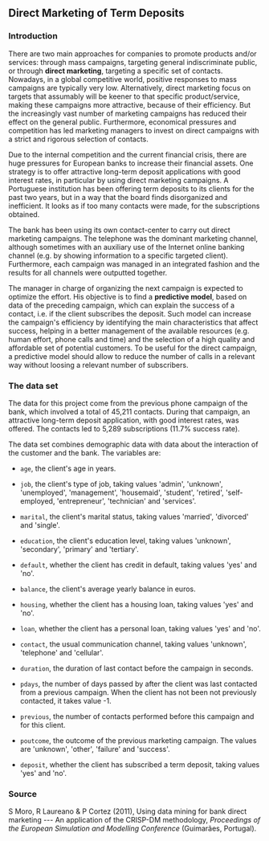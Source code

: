 ## Direct Marketing of Term Deposits

### Introduction

There are two main approaches for companies to promote products and/or services: through mass campaigns, targeting general indiscriminate public, or through **direct marketing**, targeting a specific set of contacts. Nowadays, in a global competitive world, positive responses to mass campaigns are typically very low. Alternatively, direct marketing focus on targets that assumably will be keener to that specific product/service, making these campaigns more attractive, because of their efficiency. But the increasingly vast number of marketing campaigns has reduced their effect on the general public. Furthermore, economical pressures and competition has led marketing managers to invest on direct campaigns with a strict and rigorous selection of contacts.

Due to the internal competition and the current financial crisis, there are huge pressures for European banks to increase their financial assets. One strategy is to offer attractive long-term deposit applications with good interest rates, in particular by using direct marketing campaigns. A Portuguese institution has been offering term deposits to its clients for the past two years, but in a way that the board finds disorganized and inefficient. It looks as if too many contacts were made, for the subscriptions obtained.

The bank has been using its own contact-center to carry out direct marketing campaigns. The telephone was the dominant marketing channel, although sometimes with an auxiliary use of the Internet online banking channel (e.g. by showing information to a specific targeted client). Furthermore, each campaign was managed in an integrated fashion and the results for all channels were outputted together.

The manager in charge of organizing the next campaign is expected to optimize the effort. His objective is to find a **predictive model**, based on data of the preceding campaign, which can explain the success of a contact, i.e. if the client subscribes the deposit. Such model can increase the campaign's efficiency by identifying the main characteristics that affect success, helping in a better management of the available resources (e.g. human effort, phone calls and time) and the selection of a high quality and affordable set of potential customers. To be useful for the direct campaign, a predictive model should allow to reduce the number of calls in a relevant way without loosing a relevant number of subscribers.

### The data set

The data for this project come from the previous phone campaign of the bank, which involved a total of 45,211 contacts. During that campaign, an attractive long-term deposit application, with good interest rates, was offered. The contacts led to 5,289 subscriptions (11.7% success rate).

The data set combines demographic data with data about the interaction of the customer and the bank. The variables are:

* `age`, the client's age in years.

* `job`, the client's type of job, taking values 'admin', 'unknown', 'unemployed', 'management', 'housemaid', 'student', 'retired', 'self-employed, 'entrepreneur', 'technician' and 'services'.

* `marital`, the client's marital status, taking values 'married', 'divorced' and 'single'.

* `education`, the client's education level, taking values 'unknown', 'secondary', 'primary' and 'tertiary'.

* `default`, whether the client has credit in default, taking values 'yes' and 'no'.

* `balance`, the client's  average yearly balance in euros.

* `housing`, whether the client has a housing loan, taking values 'yes' and 'no'.

* `loan`, whether the client has a personal loan, taking values 'yes' and 'no'.

* `contact`, the usual communication channel, taking values 'unknown', 'telephone' and 'cellular'.

* `duration`, the duration of last contact before the campaign in seconds.

* `pdays`, the number of days passed by after the client was last contacted from a previous campaign. When the client has not been not previously contacted, it takes value -1.

* `previous`, the number of contacts performed before this campaign and for this client.

* `poutcome`, the outcome of the previous marketing campaign. The values are 'unknown', 'other', 'failure' and 'success'.

* `deposit`, whether the client has subscribed a term deposit, taking values 'yes' and 'no'.

### Source

S Moro, R Laureano & P Cortez (2011), Using data mining for bank direct marketing --- An application of the CRISP-DM methodology, *Proceedings of the European Simulation and Modelling Conference* (Guimarães, Portugal).
